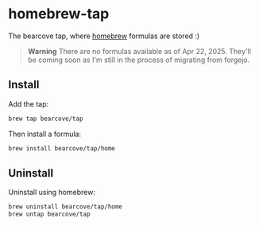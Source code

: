 # homebrew-tap

The bearcove tap, where [homebrew](https://brew.sh) formulas are stored :)

> **Warning**
> There are no formulas available as of Apr 22, 2025. They'll be coming soon as I'm still in the process of migrating from forgejo.

## Install

Add the tap:

```bash
brew tap bearcove/tap
```

Then install a formula:

```bash
brew install bearcove/tap/home
```

## Uninstall

Uninstall using homebrew:

```bash
brew uninstall bearcove/tap/home
brew untap bearcove/tap
```
